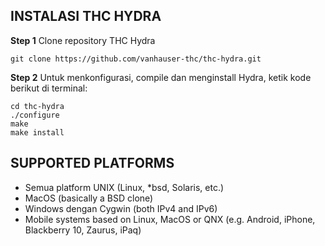INSTALASI THC HYDRA
-------------------
**Step 1**
Clone repository THC Hydra
```
git clone https://github.com/vanhauser-thc/thc-hydra.git
```
**Step 2** 
Untuk menkonfigurasi, compile dan menginstall Hydra, ketik kode berikut di terminal:
```
cd thc-hydra
./configure
make
make install
```
SUPPORTED PLATFORMS
-------------------
- Semua platform UNIX (Linux, *bsd, Solaris, etc.)
- MacOS (basically a BSD clone)
- Windows dengan Cygwin (both IPv4 and IPv6)
- Mobile systems based on Linux, MacOS or QNX (e.g. Android, iPhone, Blackberry 10, Zaurus, iPaq)
